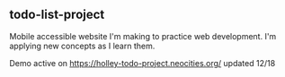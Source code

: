 ## todo-list-project

Mobile accessible website I'm making to practice web development. I'm applying new concepts as I learn them.

Demo active on  <a href="https://holley-todo-project.neocities.org/" target="_blank">https://holley-todo-project.neocities.org/</a> updated 12/18
